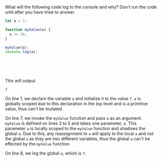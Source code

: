 What will the following code log to the console and why? Don't run the code until after you have tried to answer.

```js
let a = 7;

function myValue(a) {
  a += 10;
}

myValue(a);
console.log(a);
```

<br>
<br>
<br>

This will output

```
7
```

On line 1, we declare the variable `a` and initialize it to the value `7`. `a` is globally scoped due to this declaration in the top level and is a primitive value, thus can't be mutated.

On line 7, we invoke the `myValue` function and pass `a` as an argument. `myValue` is defined on lines 3 to 5 and takes one parameter, `a`. This parameter `a` is locally scoped to the `myValue` function and shadows the global `a`. Due to this, any reassignment to `a` will apply to the local `a` and not the global `a` as they are two different variables, thus the global `a` can't be effected by the `myValue` function.

On line 8, we log the global `a`, which is `7`.
